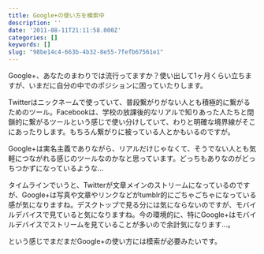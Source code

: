 ```yaml
---
title: Google+の使い方を模索中
description: ''
date: '2011-08-11T21:11:58.000Z'
categories: []
keywords: []
slug: "98be14c4-663b-4b32-8e55-7fefb67561e1"
---
```

Google+、あなたのまわりでは流行ってますか？使い出して1ヶ月くらい立ちますが、いまだに自分の中でのポジションに困っていたりします。

Twitterはニックネームで使っていて、普段繋がりがない人とも積極的に繋がるためのツール。Facebookは、学校の放課後的なリアルで知りあった人たちと閉鎖的に繋がるツールという感じで使い分けしていて、わりと明確な境界線がそこにあったりします。もちろん繋がりに被っている人とかもいるのですが。

Google+は実名主義でありながら、リアルだけじゃなくて、そうでない人とも気軽につながれる感じのツールなのかなと思っています。どっちもありなのがどっちつかずになっているような…

タイムラインでいうと、Twitterが文章メインのストリームになっているのですが、Google+は写真や文章やリンクなどがtumblr的にごちゃごちゃになっている感が気になりますね。デスクトップで見る分には気にならないのですが、モバイルデバイスで見ていると気になりますね。今の環境的に、特にGoogle+はモバイルデバイスでストリームを見ていることが多いので余計気になります…。

という感じでまだまだGoogle+の使い方には模索が必要みたいです。